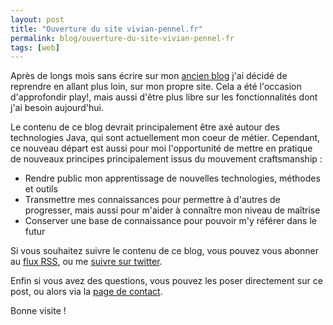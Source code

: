 ```yaml
---
layout: post
title: "Ouverture du site vivian-pennel.fr"
permalink: blog/ouverture-du-site-vivian-pennel-fr
tags: [web]
---
```


Après de longs mois sans écrire sur mon [ancien blog](http://blog.developpez.com/vivian-pennel/) j'ai
décidé de reprendre en allant plus loin, sur mon propre site.
Cela a été l'occasion d'approfondir play!, mais aussi d'être plus libre sur les fonctionnalités dont j'ai besoin aujourd'hui.

Le contenu de ce blog devrait principalement être axé autour des technologies Java,
qui sont actuellement mon coeur de métier.
Cependant, ce nouveau départ est aussi pour moi l'opportunité de mettre en pratique de nouveaux principes principalement issus du
mouvement craftsmanship :

*   Rendre public mon apprentissage de nouvelles technologies, méthodes et outils
*   Transmettre mes connaissances pour permettre à d'autres de progresser, mais aussi pour m'aider à connaître mon niveau de maîtrise
*   Conserver une base de connaissance pour pouvoir m'y référer dans le futur

Si vous souhaitez suivre le contenu de ce blog, vous pouvez vous abonner
au [flux RSS](http://www.vivian-pennel.fr/blog/feed), ou me [suivre sur twitter](https://twitter.com/vp3n).

Enfin si vous avez des questions, vous pouvez les poser directement sur ce post, ou alors
via la [page de contact](http://www.vivian-pennel.fr/contact).

Bonne visite !